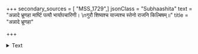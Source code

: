 +++
secondary_sources = [ "MSS_1729",]
jsonClass = "Subhaashita"
text = "अन्नादे भ्रूणहा मार्ष्टि पत्यौ भार्यापचारिणी।  \nगुरौ शिष्यश्च याज्यश्च स्तेनो राजनि किल्बिषम्॥"
title = "अन्नादे भ्रूणहा"

+++

<details><summary>Text</summary>

अन्नादे भ्रूणहा मार्ष्टि पत्यौ भार्यापचारिणी।  
गुरौ शिष्यश्च याज्यश्च स्तेनो राजनि किल्बिषम्॥
</details>

